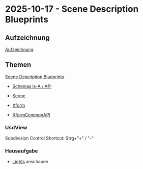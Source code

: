 # 2025-10-17 - Scene Description Blueprints

## Aufzeichnung

[Aufzeichnung]()

## Themen

[Scene Description Blueprints](https://docs.nvidia.com/learn-openusd/latest/scene-description-blueprints/index.html)

- [Schemas Is-A / API](https://docs.nvidia.com/learn-openusd/latest/scene-description-blueprints/schemas.html) 

- [Scope](https://docs.nvidia.com/learn-openusd/latest/scene-description-blueprints/scope.html)

- [Xform](https://docs.nvidia.com/learn-openusd/latest/scene-description-blueprints/xform.html)

- [XformCommonAPI](https://docs.nvidia.com/learn-openusd/latest/scene-description-blueprints/xformcommonapi.html) 


### UsdView 

Subdivision Control Shortcut: Strg+"+" / "-"

### Hausaufgabe 

- [Lights](https://docs.nvidia.com/learn-openusd/latest/scene-description-blueprints/lights.html) anschauen 
